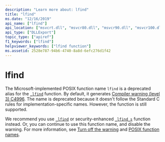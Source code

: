 ```yaml
---
description: "Learn more about: lfind"
title: "lfind"
ms.date: "12/16/2019"
api_name: ["lfind"]
api_location: ["msvcrt.dll", "msvcr80.dll", "msvcr90.dll", "msvcr100.dll", "msvcr100_clr0400.dll", "msvcr110.dll", "msvcr110_clr0400.dll", "msvcr120.dll", "msvcr120_clr0400.dll", "ucrtbase.dll"]
api_type: ["DLLExport"]
topic_type: ["apiref"]
f1_keywords: ["lfind"]
helpviewer_keywords: ["lfind function"]
ms.assetid: 2528e787-94b6-4740-8a8d-6efc276d1f42
---
```

# lfind

The Microsoft-implemented POSIX function name `lfind` is a deprecated alias for the [`_lfind`](lfind.md) function. By default, it generates [Compiler warning (level 3) C4996](../../error-messages/compiler-warnings/compiler-warning-level-3-c4996.md). The name is deprecated because it doesn't follow the Standard C rules for implementation-specific names. However, the function is still supported.

We recommend you use [`_lfind`](lfind.md) or security-enhanced [`_lfind_s`](lfind-s.md) function instead. Or, you can continue to use this function name, and disable the warning. For more information, see [Turn off the warning](../../error-messages/compiler-warnings/compiler-warning-level-3-c4996.md#turn-off-the-warning) and [POSIX function names](../../error-messages/compiler-warnings/compiler-warning-level-3-c4996.md#posix-function-names).
